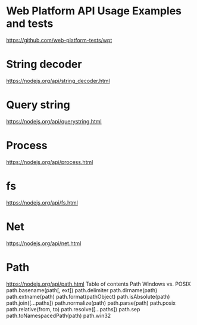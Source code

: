 # Web Platform API Usage Examples and tests
https://github.com/web-platform-tests/wpt

# String decoder
https://nodejs.org/api/string_decoder.html

# Query string
https://nodejs.org/api/querystring.html

# Process
https://nodejs.org/api/process.html

# fs
https://nodejs.org/api/fs.html

# Net
https://nodejs.org/api/net.html

# Path
https://nodejs.org/api/path.html
Table of contents
Path
Windows vs. POSIX
path.basename(path[, ext])
path.delimiter
path.dirname(path)
path.extname(path)
path.format(pathObject)
path.isAbsolute(path)
path.join([...paths])
path.normalize(path)
path.parse(path)
path.posix
path.relative(from, to)
path.resolve([...paths])
path.sep
path.toNamespacedPath(path)
path.win32















